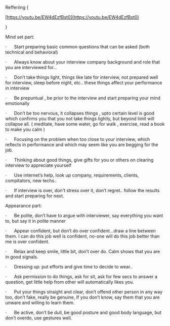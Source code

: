  
Refferiing {

[https://youtu.be/EW4dEzfBst0](https://youtu.be/EW4dEzfBst0)

}

Mind set part:

·      Start preparing basic common questions that can be asked (both technical and behavioral)

·      Always know about your interview company background and role that you are interviewed for…

·      Don’t take things light, things like late for interview, not prepared well for interview, sleep before night, etc.. these things affect your performance in interview

·      Be prepuntual , be prior to the interview and start preparing your mind emotionally

·      Don’t be too nervous, it collapses things , upto certain level is good which confirms you that you not take things lightly, but beyond limit will collapse all. ( meditate, have some water, go for walk , exercise, read a book to make you calm )

·      Focusing on the problem when too close to your interview, which reflects in performance and which may seem like you are begging for the job.

·      Thinking about good things, give gifts for you or others on clearing interview to appreciate yourself

·      Use internet’s help, look up company, requirements, clients, compitators, new techs..

·      If interview is over, don’t stress over it, don’t regret.. follow the results and start preparing for next.

  
Appearance part:

·      Be polite, don’t have to argue with interviewer, say everything you want to, but say it in polite manner

·      Appear confident, but don’t do over confident…draw a line between them. I can do this job well is confident, no-one will do this job better than me is over confident.

·      Relax and keep smile, little bit, don’t over do. Calm shows that you are in good signals.

·      Dressing up: put efforts and give time to decide to wear..

·      Ask permission to do things, ask for sit, ask for few secs to answer a question, get little help from other will automatically likes you.

·      Put your things straight and clear, don’t offend other person in any way too, don’t fake, really be genuine, If you don’t know, say them that you are unware and willing to learn them.

·      Be active, don’t be dull, be good posture and good body language, but don’t overdo, use gestures well.

